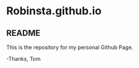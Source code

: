 # Robinsta.github.io #

## README ##

This is the repository for my personal Github Page.

-Thanks,
Tom
